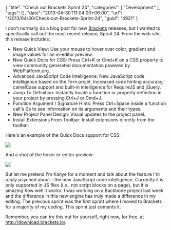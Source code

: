 {
	"title": "Check out Brackets Sprint 24",
	"categories": [
		"Development"
	],
	"tags": [],
	"date": "2013-04-30T11:04:00+06:00",
	"url": "/2013/04/30/Check-out-Brackets-Sprint-24",
	"guid": "4921"
}

I don't normally do a blog post for new <a href="http://brackets.io">Brackets</a> releases, but I wanted to specifically call out the most recent release, Sprint 24. From the web site, this release includes:
<!--more-->
<ul>
<li>New Quick View: Use your mouse to hover over color, gradient and image values for an in-editor preview.
<li>New Quick Docs for CSS: Press Ctrl+K or Cmd+K on a CSS property to view community generated documentation powered by WebPlatform.org.
<li>Advanced JavaScript Code Intelligence: New JavaScript code intelligence based on the Tern projet. Increased code hinting accuracy, camelCase support and built-in intelligence for RequireJS and jQuery.
<li>Jump To Definition: Instantly locate a function or property definition in your project by pressing Ctrl+J or Cmd+J.
<li>Function Argument / Signature Hints: Press Ctrl+Space inside a function call's ()s to see information on its arguments and their types.
<li>New Project Panel Design: Visual updates to the project panel.
<li>Install Extensions From Toolbar: Install extensions directly from the toolbar.
</ul>

Here's an example of the Quick Docs support for CSS:

<img src="https://static.raymondcamden.com/images/Screenshot_4_30_13_9_32_AM 2.png" />

And a shot of the hover in-editor preview:

<img src="https://static.raymondcamden.com/images/Screen Shot 2013-04-30 at 9.43.12 AM.png" />

But let me pretend I'm Kanye for a moment and talk about the feature I'm <i>really</i> psyched about - the new JavaScript code intelligence. Currently it is only supported in JS files (i.e., not script blocks on a page), but it is amazing how well it works. I was working on a Backbone project last week and the difference in this new engine has truly made a difference in my editing. The previous sprint was the first sprint where I moved to Brackets for a majority of my coding. This sprint just cements it. 

Remember, you can try this out for yourself, right now, for free, at <a href="http://download.brackets.io/">http://download.brackets.io/</a>.